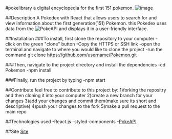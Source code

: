 #pokelibrary
a digital encyclopedia for the first 151 pokemon.
![image](https://user-images.githubusercontent.com/108766758/222988739-b80ea013-6939-441e-b3ad-aa9af435ecb5.png)

##Description
A Pokedex with React that allows users to search for and view information about the first generation(151) Pokemon. this Pokedex uses data from the ![PokeAPI](https://pokeapi.co/) and displays it in a user-friendly interface.

##Installation
###To install, first clone the repository to your computer
    -click on the green "clone" button
    -Copy the HTTPS or SSH link
    -open the terminal and navigate to where you would like to clone the project
    -run the command git clone https://github.com/username/Pokemon.git
    
###Then, navigate to the project directory and install the dependencies
    -cd Pokemon
    -npm install

###Finally, run the project by typing
    -npm start
    
##Contribute
feel free to contribute to this project by: 
   1)forking the repositry and then cloning it into your computer
   2)create a new branch for your changes
   3)add your changes and commit them(make sure its short and descriptive)
   4)push your changes to the fork
   5)make a pull request to the main repo

##Technologies used
  -React.js
  -styled-components
  -[PokeAPI](https://pokeapi.co/).

##Site
[Site](https://pokelibrary.netlify.app/)
